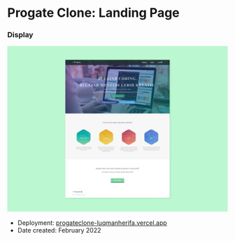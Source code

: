 # Progate Clone: Landing Page

### Display
![Display](https://raw.githubusercontent.com/luqmanherifa/luqman-herifa-personal-portfolio-v2/main/public/works/progateclone.png)

- Deployment: [progateclone-luqmanherifa.vercel.app](https://progateclone-luqmanherifa.vercel.app)
- Date created: February 2022
